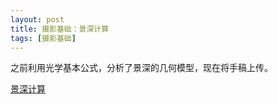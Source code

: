 ```yaml
---
layout: post
title: 摄影基础：景深计算
tags: [摄影基础]
---
```


之前利用光学基本公式，分析了景深的几何模型，现在将手稿上传。



[景深计算](https://naibaowjk.github.io/documents/景深计算.pdf)